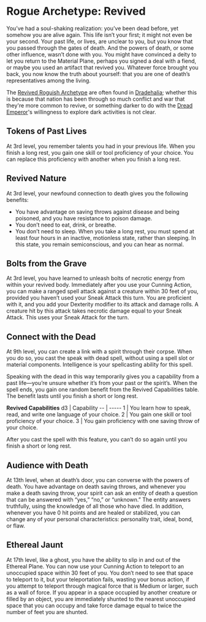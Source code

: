 # Rogue Archetype: Revived
You’ve had a soul-shaking realization: you’ve been dead before, yet somehow you are alive again. This life isn’t your first; it might not even be your second. Your past life, or lives, are unclear to you, but you know that you passed through the gates of death. And the powers of death, or some other influence, wasn’t done with you. You might have convinced a deity to let you return to the Material Plane, perhaps you signed a deal with a fiend, or maybe you used an artifact that revived you. Whatever force brought you back, you now know the truth about yourself: that you are one of death’s representatives among the living.

The [Revived Roguish Archetype](/Supplements/UA-RuneSwarmRevived.pdf) are often found in [Dradehalia](/Nations/Dradehalia.md); whether this is because that nation has been through so much conflict and war that they're more common to revive, or something darker to do with the [Dread Emperor](/People/DreadEmporer.md)'s willingness to explore dark activities is not clear.

## Tokens of Past Lives
At 3rd level, you remember talents you had in your previous life. When you finish a long rest, you gain one skill or tool proficiency of your choice. You can replace this proficiency with another when you finish a long rest.

## Revived Nature
At 3rd level, your newfound connection to death gives you the following benefits:
* You have advantage on saving throws against disease and being poisoned, and you have resistance to poison damage.
* You don’t need to eat, drink, or breathe.
* You don’t need to sleep. When you take a long rest, you must spend at least four hours in an inactive, motionless state, rather than sleeping. In this state, you remain semiconscious, and you can hear as normal.

## Bolts from the Grave
At 3rd level, you have learned to unleash bolts of necrotic energy from within your revived body. Immediately after you use your Cunning Action, you can make a ranged spell attack against a creature within 30 feet of you, provided you haven’t used your Sneak Attack this turn. You are proficient with it, and you add your Dexterity modifier to its attack and damage rolls. A creature hit by this attack takes necrotic damage equal to your Sneak Attack. This uses your Sneak Attack for the turn.

## Connect with the Dead
At 9th level, you can create a link with a spirit through their corpse. When you do so, you cast the speak with dead spell, without using a spell slot or material components. Intelligence is your spellcasting ability for this spell.

Speaking with the dead in this way temporarily gives you a capability from a past life—you’re unsure whether it’s from your past or the spirit’s. When the spell ends, you gain one random benefit from the Revived Capabilities table. The benefit lasts until you finish a short or long rest.

**Revived Capabilities** 
d3 | Capability
-- | -----
1 | You learn how to speak, read, and write one language of your choice.
2 | You gain one skill or tool proficiency of your choice.
3 | You gain proficiency with one saving throw of your choice.
 
After you cast the spell with this feature, you can’t do so again until you finish a short or long rest.

## Audience with Death
At 13th level, when at death’s door, you can converse with the powers of death. You have advantage on death saving throws, and whenever you make a death saving throw, your spirit can ask an entity of death a question that can be answered with “yes,” “no,” or “unknown.” The entity answers truthfully, using the knowledge of all those who have died.
In addition, whenever you have 0 hit points and are healed or stabilized, you can change any of your personal characteristics: personality trait, ideal, bond, or flaw.

## Ethereal Jaunt
At 17th level, like a ghost, you have the ability to slip in and out of the Ethereal Plane. You can now use your Cunning Action to teleport to an unoccupied space within 30 feet of you. You don’t need to see that space to teleport to it, but your teleportation fails, wasting your bonus action, if you attempt to teleport through magical force that is Medium or larger, such as a wall of force. If you appear in a space occupied by another creature or filled by an object, you are immediately shunted to the nearest unoccupied space that you can occupy and take force damage equal to twice the number of feet you are shunted.
